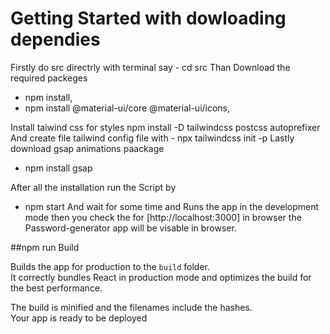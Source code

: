 # Getting Started with dowloading dependies 
 Firstly do src directrly with terminal say - cd src
 Than Download the required packeges 
- npm install,
- npm install @material-ui/core @material-ui/icons,

Install taiwind css for styles  npm install -D tailwindcss postcss autoprefixer
And create file tailwind config file with - npx tailwindcss init -p
Lastly download gsap animations paackage 
 - npm install gsap 

After all the installation run the Script by 
- npm start 
And wait for some time and Runs the app in the development mode
then you check the  for  [http://localhost:3000] in browser the Password-generator app will be visable in browser.

##npm run Build

Builds the app for production to the `build` folder.\
It correctly bundles React in production mode and optimizes the build for the best performance.

The build is minified and the filenames include the hashes.\
Your app is ready to be deployed